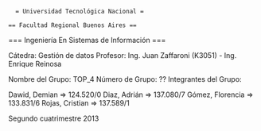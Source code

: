       = Universidad Tecnológica Nacional =

    == Facultad Regional Buenos Aires ==

  === Ingeniería En Sistemas de Información ===

Cátedra: Gestión de datos Profesor: Ing. Juan Zaffaroni (K3051) - Ing. Enrique Reinosa

Nombre del Grupo: TOP_4 Número de Grupo: ?? Integrantes del Grupo:

Dawid, Demian => 124.520/0
Diaz, Adrián => 137.080/7
Gómez, Florencia => 133.831/6
Rojas, Cristian => 137.589/1

Segundo cuatrimestre 2013
